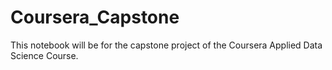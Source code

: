 # Coursera_Capstone
This notebook will be for the capstone project of the Coursera Applied Data Science Course.
